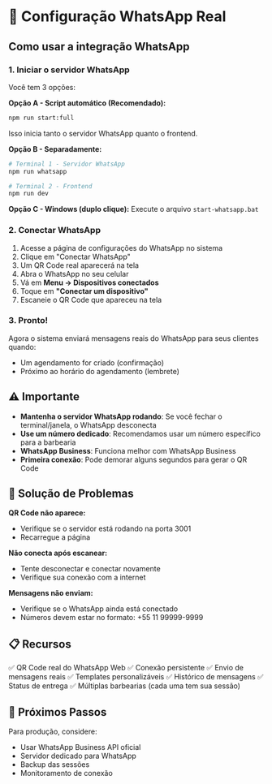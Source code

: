 # 📱 Configuração WhatsApp Real

## Como usar a integração WhatsApp

### 1. Iniciar o servidor WhatsApp

Você tem 3 opções:

**Opção A - Script automático (Recomendado):**
```bash
npm run start:full
```
Isso inicia tanto o servidor WhatsApp quanto o frontend.

**Opção B - Separadamente:**
```bash
# Terminal 1 - Servidor WhatsApp
npm run whatsapp

# Terminal 2 - Frontend
npm run dev
```

**Opção C - Windows (duplo clique):**
Execute o arquivo `start-whatsapp.bat`

### 2. Conectar WhatsApp

1. Acesse a página de configurações do WhatsApp no sistema
2. Clique em "Conectar WhatsApp"
3. Um QR Code real aparecerá na tela
4. Abra o WhatsApp no seu celular
5. Vá em **Menu → Dispositivos conectados**
6. Toque em **"Conectar um dispositivo"**
7. Escaneie o QR Code que apareceu na tela

### 3. Pronto!

Agora o sistema enviará mensagens reais do WhatsApp para seus clientes quando:
- Um agendamento for criado (confirmação)
- Próximo ao horário do agendamento (lembrete)

## ⚠️ Importante

- **Mantenha o servidor WhatsApp rodando**: Se você fechar o terminal/janela, o WhatsApp desconecta
- **Use um número dedicado**: Recomendamos usar um número específico para a barbearia
- **WhatsApp Business**: Funciona melhor com WhatsApp Business
- **Primeira conexão**: Pode demorar alguns segundos para gerar o QR Code

## 🔧 Solução de Problemas

**QR Code não aparece:**
- Verifique se o servidor está rodando na porta 3001
- Recarregue a página

**Não conecta após escanear:**
- Tente desconectar e conectar novamente
- Verifique sua conexão com a internet

**Mensagens não enviam:**
- Verifique se o WhatsApp ainda está conectado
- Números devem estar no formato: +55 11 99999-9999

## 📋 Recursos

✅ QR Code real do WhatsApp Web
✅ Conexão persistente
✅ Envio de mensagens reais
✅ Templates personalizáveis
✅ Histórico de mensagens
✅ Status de entrega
✅ Múltiplas barbearias (cada uma tem sua sessão)

## 🚀 Próximos Passos

Para produção, considere:
- Usar WhatsApp Business API oficial
- Servidor dedicado para WhatsApp
- Backup das sessões
- Monitoramento de conexão